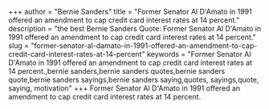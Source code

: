 +++
author = "Bernie Sanders"
title = "Former Senator Al D'Amato in 1991 offered an amendment to cap credit card interest rates at 14 percent."
description = "the best Bernie Sanders Quote: Former Senator Al D'Amato in 1991 offered an amendment to cap credit card interest rates at 14 percent."
slug = "former-senator-al-damato-in-1991-offered-an-amendment-to-cap-credit-card-interest-rates-at-14-percent"
keywords = "Former Senator Al D'Amato in 1991 offered an amendment to cap credit card interest rates at 14 percent.,bernie sanders,bernie sanders quotes,bernie sanders quote,bernie sanders sayings,bernie sanders saying,quotes, sayings,quote, saying, motivation"
+++
Former Senator Al D'Amato in 1991 offered an amendment to cap credit card interest rates at 14 percent.
